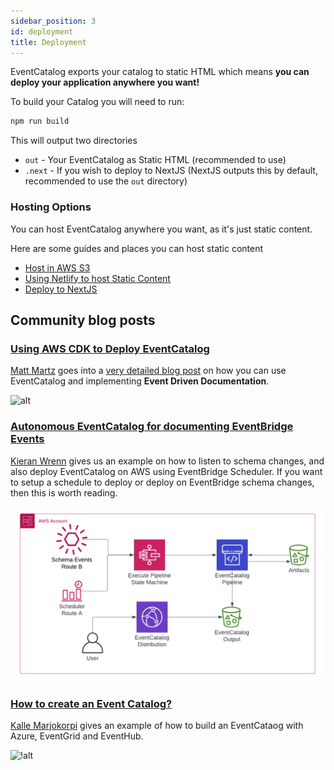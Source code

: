 ```yaml
---
sidebar_position: 3
id: deployment
title: Deployment
---  
```


EventCatalog exports your catalog to static HTML which means **you can deploy your application anywhere you want!**

To build your Catalog you will need to run:

```sh
npm run build
```

This will output two directories

- `out` - Your EventCatalog as Static HTML (recommended to use)
- `.next` - If you wish to deploy to NextJS (NextJS outputs this by default, recommended to use the `out` directory)


### Hosting Options

You can host EventCatalog anywhere you want, as it's just static content.

Here are some guides and places you can host static content

- [Host in AWS S3](https://docs.aws.amazon.com/AmazonS3/latest/userguide/WebsiteHosting.html)
- [Using Netlify to host Static Content](https://www.netlify.com/blog/2016/10/27/a-step-by-step-guide-deploying-a-static-site-or-single-page-app/)
- [Deploy to NextJS](https://nextjs.org/docs/deployment)

## Community blog posts

### [Using AWS CDK to Deploy EventCatalog](https://matt.martz.codes/using-aws-cdk-to-deploy-eventcatalog)

[Matt Martz](https://twitter.com/martzcodes) goes into a [very detailed blog post](https://matt.martz.codes/using-aws-cdk-to-deploy-eventcatalog) on how you can use EventCatalog and implementing **Event Driven Documentation**.

![alt](https://cdn.hashnode.com/res/hashnode/image/upload/v1666473368096/jTQ0lrEnP.png?auto=compress,format&format=webp)

### [Autonomous EventCatalog for documenting EventBridge Events](https://medium.com/@wrennkieran/autonomous-eventcatalog-for-documenting-eventbridge-events-73e6334f2400)

[Kieran Wrenn](https://www.linkedin.com/in/kieran-wrenn-215b1a12b/) gives us an example on how to listen to schema changes, and also deploy EventCatalog on AWS using EventBridge Scheduler. If you want to setup a schedule to deploy or deploy on EventBridge schema changes, then this is worth reading.

![alt](../../static/img/deploy-example.png)

### [How to create an Event Catalog?](https://www.kallemarjokorpi.fi/blog/how-to-create-and-event-catalog.html)

[Kalle Marjokorpi](https://www.kallemarjokorpi.fi/blog/how-to-create-and-event-catalog.html) gives an example of how to build an EventCataog with Azure, EventGrid and EventHub.

![!alt](https://cdn.buttercms.com/5y2OEb07T1e8i0e18PjC)


